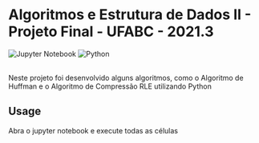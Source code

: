 # Algoritmos e Estrutura de Dados II - Projeto Final - UFABC - 2021.3

![Jupyter Notebook](https://img.shields.io/badge/jupyter-%23FA0F00.svg?style=for-the-badge&logo=jupyter&logoColor=white)
![Python](https://img.shields.io/badge/Python-FFD43B?style=for-the-badge&logo=python&logoColor=darkgreen)

<br>
Neste projeto foi desenvolvido alguns algoritmos, como o Algoritmo de Huffman e o Algoritmo de Compressão RLE utilizando Python

## Usage

Abra o jupyter notebook e execute todas as células

